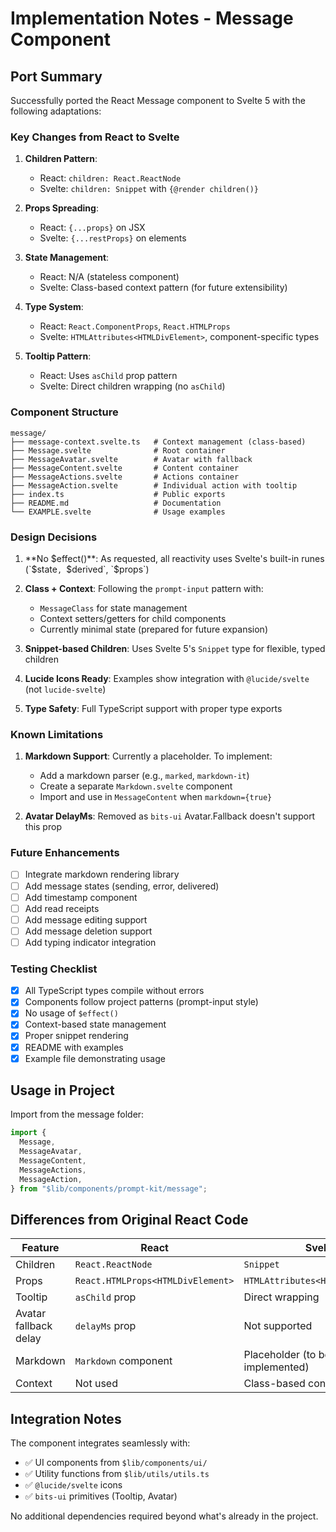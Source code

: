 # Implementation Notes - Message Component

## Port Summary

Successfully ported the React Message component to Svelte 5 with the following adaptations:

### Key Changes from React to Svelte

1. **Children Pattern**:
   - React: `children: React.ReactNode`
   - Svelte: `children: Snippet` with `{@render children()}`

2. **Props Spreading**:
   - React: `{...props}` on JSX
   - Svelte: `{...restProps}` on elements

3. **State Management**:
   - React: N/A (stateless component)
   - Svelte: Class-based context pattern (for future extensibility)

4. **Type System**:
   - React: `React.ComponentProps`, `React.HTMLProps`
   - Svelte: `HTMLAttributes<HTMLDivElement>`, component-specific types

5. **Tooltip Pattern**:
   - React: Uses `asChild` prop pattern
   - Svelte: Direct children wrapping (no `asChild`)

### Component Structure

```
message/
├── message-context.svelte.ts   # Context management (class-based)
├── Message.svelte              # Root container
├── MessageAvatar.svelte        # Avatar with fallback
├── MessageContent.svelte       # Content container
├── MessageActions.svelte       # Actions container
├── MessageAction.svelte        # Individual action with tooltip
├── index.ts                    # Public exports
├── README.md                   # Documentation
└── EXAMPLE.svelte              # Usage examples
```

### Design Decisions

1. **No $effect()**: As requested, all reactivity uses Svelte's built-in runes (`$state`, `$derived`, `$props`)

2. **Class + Context**: Following the `prompt-input` pattern with:
   - `MessageClass` for state management
   - Context setters/getters for child components
   - Currently minimal state (prepared for future expansion)

3. **Snippet-based Children**: Uses Svelte 5's `Snippet` type for flexible, typed children

4. **Lucide Icons Ready**: Examples show integration with `@lucide/svelte` (not `lucide-svelte`)

5. **Type Safety**: Full TypeScript support with proper type exports

### Known Limitations

1. **Markdown Support**: Currently a placeholder. To implement:
   - Add a markdown parser (e.g., `marked`, `markdown-it`)
   - Create a separate `Markdown.svelte` component
   - Import and use in `MessageContent` when `markdown={true}`

2. **Avatar DelayMs**: Removed as `bits-ui` Avatar.Fallback doesn't support this prop

### Future Enhancements

- [ ] Integrate markdown rendering library
- [ ] Add message states (sending, error, delivered)
- [ ] Add timestamp component
- [ ] Add read receipts
- [ ] Add message editing support
- [ ] Add message deletion support
- [ ] Add typing indicator integration

### Testing Checklist

- [x] All TypeScript types compile without errors
- [x] Components follow project patterns (prompt-input style)
- [x] No usage of `$effect()`
- [x] Context-based state management
- [x] Proper snippet rendering
- [x] README with examples
- [x] Example file demonstrating usage

## Usage in Project

Import from the message folder:

```typescript
import {
  Message,
  MessageAvatar,
  MessageContent,
  MessageActions,
  MessageAction,
} from "$lib/components/prompt-kit/message";
```

## Differences from Original React Code

| Feature               | React                             | Svelte                           |
| --------------------- | --------------------------------- | -------------------------------- |
| Children              | `React.ReactNode`                 | `Snippet`                        |
| Props                 | `React.HTMLProps<HTMLDivElement>` | `HTMLAttributes<HTMLDivElement>` |
| Tooltip               | `asChild` prop                    | Direct wrapping                  |
| Avatar fallback delay | `delayMs` prop                    | Not supported                    |
| Markdown              | `Markdown` component              | Placeholder (to be implemented)  |
| Context               | Not used                          | Class-based context pattern      |

## Integration Notes

The component integrates seamlessly with:

- ✅ UI components from `$lib/components/ui/`
- ✅ Utility functions from `$lib/utils/utils.ts`
- ✅ `@lucide/svelte` icons
- ✅ `bits-ui` primitives (Tooltip, Avatar)

No additional dependencies required beyond what's already in the project.
